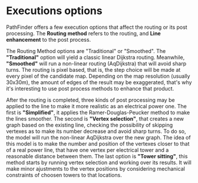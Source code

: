 # Executions options

PathFinder offers a few execution options that affect the routing or its post processing. The **Routing method** refers to the routing, and **Line enhancement** to the post process.

The Routing Method options are "Traditional" or "Smoothed". The **"Traditional"** option will yield a classic linear Dijkstra routing. Meanwhile, **"Smoothed"** will run a non-linear routing (AqDijkstra) that will avoid sharp turns. The routing is pixel based, that is, the step choice will be made at every pixel of the candidate map. Depending on the map resolution (usually 30x30m), the amount of edges of the result may be exaggerated, that's why it's interesting to use post process methods to enhance that product.

After the routing is completed, three kinds of post processing may be applied to the line to make it more realistic as an electrical power one. The first is **"Simplified"**,  it applies the Ramer-Douglas-Peucker method to make the lines smoother. The second is **"Vertex selection"**, that creates a new graph based on the existing line, checking the possibility of skipping vertexes as to make its number decrease and avoid sharp turns. To do so, the model will run the non-linear AqDijkstra over the new graph. The idea of this model is to make the number and position of the vertexes closer to that of a real power line, that have one vertex per electrical tower and a reasonable distance between them. The last option is **"Tower sitting"**, this method starts by running vertex selection and working over its results. It will make minor ajustments to the vertex positions by considering mechanical constraints of choosen towers to that locations.